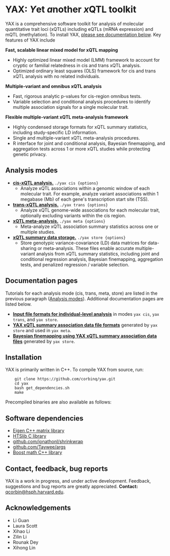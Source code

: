 
# YAX: *Y*et *a*nother *x*QTL toolkit
YAX is a comprehensive software toolkit for analysis of molecular quantitative trait loci (xQTLs) including eQTLs (mRNA expression) and  mQTL (methylation). To install YAX, [please see documentation below](#installation). Key features of YAX include

**Fast, scalable linear mixed model for xQTL mapping**
 - Highly optimized linear mixed model (LMM) framework to account for cryptic or familial relatedness in cis and trans xQTL analysis. 
 - Optimized ordinary least squares (OLS) framework for cis and trans xQTL analysis with no related individuals.

**Multiple-variant and omnibus xQTL analysis**
 - Fast, rigorous analytic p-values for cis-region omnibus tests. 
 - Variable selection and conditional analysis procedures to identify multiple association signals for a single molecular trait.
 
**Flexible multiple-variant xQTL meta-analysis framework** 
 - Highly condensed storage formats for xQTL summary statistics, including study-specific LD information. 
 - Single and multiple-variant xQTL meta-analysis procedures.
 - R interface for joint and conditional analysis, Bayesian finemapping, and aggregation tests across 1 or more xQTL studies while protecting genetic privacy.
 
## Analysis modes
 - [**cis-xQTL analysis.**](https://github.com/corbinq/yax/blob/master/doc/mode_cis.md) `./yax cis {options}`
	 - Analyze xQTL associations within a genomic window of each molecular trait.  For example, analyze variant associations within 1 megabase (Mb) of each gene's transcription start site (TSS).  
 - [**trans-xQTL analysis.**](https://github.com/corbinq/yax/blob/master/doc/mode_trans.md)  `./yax trans {options}`
	 - Analyze xQTL genome-wide associations for each molecular trait, optionally excluding variants within the cis region.   
 - [**xQTL meta-analysis.**](https://github.com/corbinq/yax/blob/master/doc/mode_meta.md)  `./yax meta {options}`
	 -  Meta-analyze xQTL association summary statistics across one or multiple studies.   
 - [**xQTL summary data storage.**](https://github.com/corbinq/yax/blob/master/doc/mode_store.md)  `./yax store {options}`
	 -  Store genotypic variance-covariance (LD) data matrices for data-sharing or meta-analysis. These files enable accurate multiple-variant analysis from xQTL summary statistics, including joint and conditional regression analysis, Bayesian finemapping, aggregation tests, and penalized regression / variable selection.    
 
## Documentation pages
 Tutorials for each analysis mode (cis, trans, meta, store) are listed in the previous paragraph ([Analysis modes](##analysis-modes)).  Additional documentation pages are listed below. 
 - **[Input file formats for individual-level analysis](https://github.com/corbinq/yax/blob/master/doc/input_files.md)** in modes `yax cis`, `yax trans`, and `yax store`. 
 - **[YAX xQTL summary association data file formats](https://github.com/corbinq/yax/blob/master/doc/sumstat_files.md)** generated by `yax store` and used in `yax meta`. 
 - **[Bayesian finemapping using YAX xQTL summary association data files](https://github.com/corbinq/yax/blob/master/doc/example_finemapping.md)** generated by `yax store`. 
 
## Installation
YAX is primarily written in C++. To compile YAX from source, run:
```
    git clone https://github.com/corbinq/yax.git
    cd yax 
    bash get_dependencies.sh
    make
```
Precompiled binaries are also available as follows:

## Software dependencies

 - [Eigen C++ matrix library](http://eigen.tuxfamily.org/)
 - [HTSlib C library](http://www.htslib.org/)
 - [github.com/jonathonl/shrinkwrap](https://github.com/jonathonl/shrinkwrap)
 - [github.com/Taywee/args](https://github.com/Taywee/args)
 - [Boost math C++ library](https://www.boost.org/)

## Contact, feedback, bug reports
YAX is a work in progress, and under active development. Feedback, suggestions and bug reports are greatly appreciated. **Contact:** <qcorbin@hsph.harvard.edu>.  

## Acknowledgements
 - Li Guan
 - Laura Scott
 - Xihao Li
 - Zilin Li
 - Rounak Dey
 - Xihong Lin



